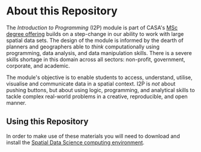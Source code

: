 # About this Repository

The *Introduction to Programming* (I2P) module is part of CASA's [MSc degree offering](https://www.ucl.ac.uk/bartlett/casa/programmes) builds on a step-change in our ability to work with large spatial data sets. The design of the module is informed by the dearth of planners and geographers able to *think* computationally using programming, data analysis, and data manipulation skills. There is a severe skills shortage in this domain across all sectors: non-profit, government, corporate, and academic.

The module's objective is to enable students to access, understand, utilise, visualise and communicate data in a spatial context. I2P is *not* about pushing buttons, but about using logic, programming, and analytical skills to tackle complex real-world problems in a creative, reproducible, and open manner.

## Using this Repository

In order to make use of these materials you will need to download and install the [Spatial Data Science computing environment](https://github.com/jreades/sds_env/).
